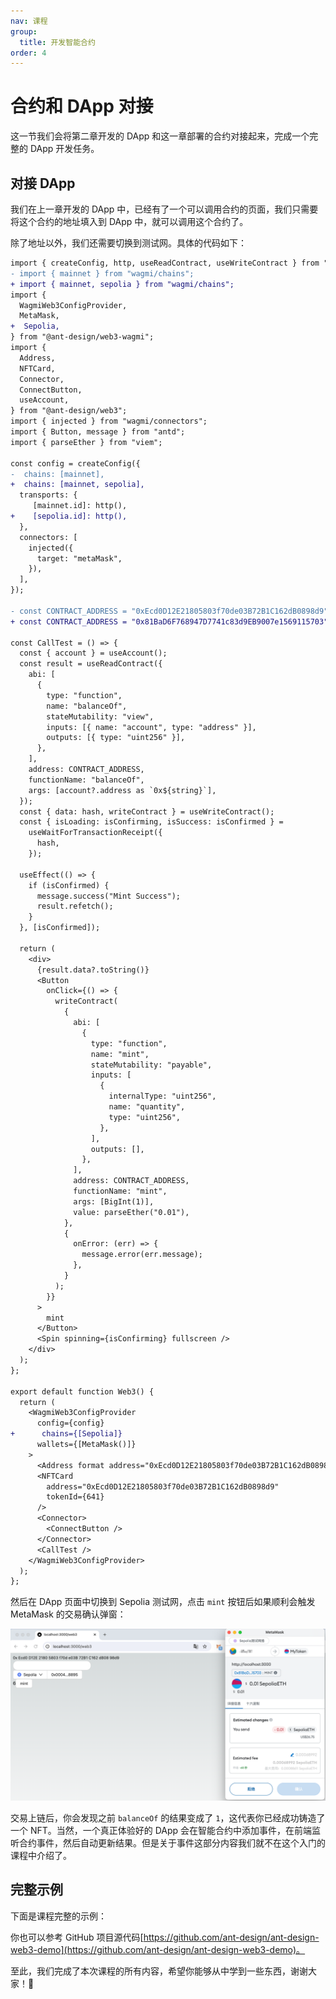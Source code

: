 ```yaml
---
nav: 课程
group:
  title: 开发智能合约
order: 4
---
```


# 合约和 DApp 对接

这一节我们会将第二章开发的 DApp 和这一章部署的合约对接起来，完成一个完整的 DApp 开发任务。

## 对接 DApp

我们在上一章开发的 DApp 中，已经有了一个可以调用合约的页面，我们只需要将这个合约的地址填入到 DApp 中，就可以调用这个合约了。

除了地址以外，我们还需要切换到测试网。具体的代码如下：

```diff
import { createConfig, http, useReadContract, useWriteContract } from "wagmi";
- import { mainnet } from "wagmi/chains";
+ import { mainnet, sepolia } from "wagmi/chains";
import {
  WagmiWeb3ConfigProvider,
  MetaMask,
+  Sepolia,
} from "@ant-design/web3-wagmi";
import {
  Address,
  NFTCard,
  Connector,
  ConnectButton,
  useAccount,
} from "@ant-design/web3";
import { injected } from "wagmi/connectors";
import { Button, message } from "antd";
import { parseEther } from "viem";

const config = createConfig({
-  chains: [mainnet],
+  chains: [mainnet, sepolia],
  transports: {
     [mainnet.id]: http(),
+    [sepolia.id]: http(),
  },
  connectors: [
    injected({
      target: "metaMask",
    }),
  ],
});

- const CONTRACT_ADDRESS = "0xEcd0D12E21805803f70de03B72B1C162dB0898d9";
+ const CONTRACT_ADDRESS = "0x81BaD6F768947D7741c83d9EB9007e1569115703"; use your own contract address

const CallTest = () => {
  const { account } = useAccount();
  const result = useReadContract({
    abi: [
      {
        type: "function",
        name: "balanceOf",
        stateMutability: "view",
        inputs: [{ name: "account", type: "address" }],
        outputs: [{ type: "uint256" }],
      },
    ],
    address: CONTRACT_ADDRESS,
    functionName: "balanceOf",
    args: [account?.address as `0x${string}`],
  });
  const { data: hash, writeContract } = useWriteContract();
  const { isLoading: isConfirming, isSuccess: isConfirmed } =
    useWaitForTransactionReceipt({
      hash,
    });

  useEffect(() => {
    if (isConfirmed) {
      message.success("Mint Success");
      result.refetch();
    }
  }, [isConfirmed]);

  return (
    <div>
      {result.data?.toString()}
      <Button
        onClick={() => {
          writeContract(
            {
              abi: [
                {
                  type: "function",
                  name: "mint",
                  stateMutability: "payable",
                  inputs: [
                    {
                      internalType: "uint256",
                      name: "quantity",
                      type: "uint256",
                    },
                  ],
                  outputs: [],
                },
              ],
              address: CONTRACT_ADDRESS,
              functionName: "mint",
              args: [BigInt(1)],
              value: parseEther("0.01"),
            },
            {
              onError: (err) => {
                message.error(err.message);
              },
            }
          );
        }}
      >
        mint
      </Button>
      <Spin spinning={isConfirming} fullscreen />
    </div>
  );
};

export default function Web3() {
  return (
    <WagmiWeb3ConfigProvider
      config={config}
+      chains={[Sepolia]}
      wallets={[MetaMask()]}
    >
      <Address format address="0xEcd0D12E21805803f70de03B72B1C162dB0898d9" />
      <NFTCard
        address="0xEcd0D12E21805803f70de03B72B1C162dB0898d9"
        tokenId={641}
      />
      <Connector>
        <ConnectButton />
      </Connector>
      <CallTest />
    </WagmiWeb3ConfigProvider>
  );
};

```

然后在 DApp 页面中切换到 Sepolia 测试网，点击 `mint` 按钮后如果顺利会触发 MetaMask 的交易确认弹窗：

![](./img/mint-test-net.png)

交易上链后，你会发现之前 `balanceOf` 的结果变成了 `1`，这代表你已经成功铸造了一个 NFT。当然，一个真正体验好的 DApp 会在智能合约中添加事件，在前端监听合约事件，然后自动更新结果。但是关于事件这部分内容我们就不在这个入门的课程中介绍了。

## 完整示例

下面是课程完整的示例：

<code src="./demos/dapp.tsx"></code>

你也可以参考 GitHub 项目源代码[https://github.com/ant-design/ant-design-web3-demo](https://github.com/ant-design/ant-design-web3-demo)。

至此，我们完成了本次课程的所有内容，希望你能够从中学到一些东西，谢谢大家！🎉
